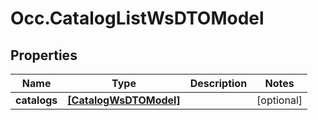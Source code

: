 # Occ.CatalogListWsDTOModel

## Properties
Name | Type | Description | Notes
------------ | ------------- | ------------- | -------------
**catalogs** | [**[CatalogWsDTOModel]**](CatalogWsDTOModel.md) |  | [optional] 


